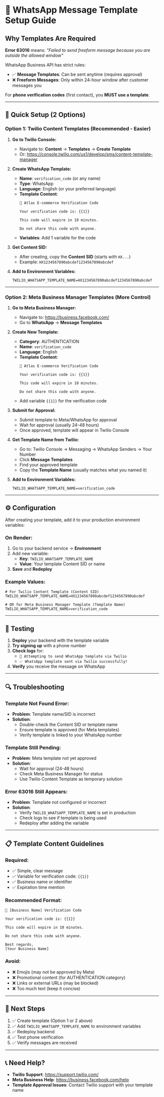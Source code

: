 # 📱 WhatsApp Message Template Setup Guide

## Why Templates Are Required

**Error 63016** means: *"Failed to send freeform message because you are outside the allowed window"*

WhatsApp Business API has strict rules:
- ✅ **Message Templates**: Can be sent anytime (requires approval)
- ❌ **Freeform Messages**: Only within 24-hour window after customer messages you

For **phone verification codes** (first contact), you **MUST use a template**.

---

## 🚀 Quick Setup (2 Options)

### Option 1: Twilio Content Templates (Recommended - Easier)

1. **Go to Twilio Console:**
   - Navigate to: **Content** → **Templates** → **Create Template**
   - Or: https://console.twilio.com/us1/develop/sms/content-template-manager

2. **Create WhatsApp Template:**
   - **Name**: `verification_code` (or any name)
   - **Type**: WhatsApp
   - **Language**: English (or your preferred language)
   - **Template Content**: 
     ```
     🔐 Atlas E-commerce Verification Code

     Your verification code is: {{1}}

     This code will expire in 10 minutes.

     Do not share this code with anyone.
     ```
   - **Variables**: Add 1 variable for the code

3. **Get Content SID:**
   - After creating, copy the **Content SID** (starts with `HX...`)
   - Example: `HX1234567890abcdef1234567890abcdef`

4. **Add to Environment Variables:**
   ```env
   TWILIO_WHATSAPP_TEMPLATE_NAME=HX1234567890abcdef1234567890abcdef
   ```

---

### Option 2: Meta Business Manager Templates (More Control)

1. **Go to Meta Business Manager:**
   - Navigate to: https://business.facebook.com/
   - Go to **WhatsApp** → **Message Templates**

2. **Create New Template:**
   - **Category**: AUTHENTICATION
   - **Name**: `verification_code`
   - **Language**: English
   - **Template Content**:
     ```
     🔐 Atlas E-commerce Verification Code

     Your verification code is: {{1}}

     This code will expire in 10 minutes.

     Do not share this code with anyone.
     ```
   - Add variable `{{1}}` for the verification code

3. **Submit for Approval:**
   - Submit template to Meta/WhatsApp for approval
   - Wait for approval (usually 24-48 hours)
   - Once approved, template will appear in Twilio Console

4. **Get Template Name from Twilio:**
   - Go to: Twilio Console → Messaging → WhatsApp Senders → Your Number
   - Click **Message Templates**
   - Find your approved template
   - Copy the **Template Name** (usually matches what you named it)

5. **Add to Environment Variables:**
   ```env
   TWILIO_WHATSAPP_TEMPLATE_NAME=verification_code
   ```

---

## ⚙️ Configuration

After creating your template, add it to your production environment variables:

### On Render:
1. Go to your backend service → **Environment**
2. Add new variable:
   - **Key**: `TWILIO_WHATSAPP_TEMPLATE_NAME`
   - **Value**: Your template Content SID or name
3. **Save** and **Redeploy**

### Example Values:
```
# For Twilio Content Template (Content SID)
TWILIO_WHATSAPP_TEMPLATE_NAME=HX1234567890abcdef1234567890abcdef

# OR for Meta Business Manager Template (Template Name)
TWILIO_WHATSAPP_TEMPLATE_NAME=verification_code
```

---

## 🧪 Testing

1. **Deploy** your backend with the template variable
2. **Try signing up** with a phone number
3. **Check logs** for:
   - `📱 Attempting to send WhatsApp template via Twilio`
   - `✅ WhatsApp template sent via Twilio successfully!`
4. **Verify** you receive the message on WhatsApp

---

## 🔍 Troubleshooting

### Template Not Found Error:
- **Problem**: Template name/SID is incorrect
- **Solution**: 
  - Double-check the Content SID or template name
  - Ensure template is approved (for Meta templates)
  - Verify template is linked to your WhatsApp number

### Template Still Pending:
- **Problem**: Meta template not yet approved
- **Solution**: 
  - Wait for approval (24-48 hours)
  - Check Meta Business Manager for status
  - Use Twilio Content Template as temporary solution

### Error 63016 Still Appears:
- **Problem**: Template not configured or incorrect
- **Solution**:
  - Verify `TWILIO_WHATSAPP_TEMPLATE_NAME` is set in production
  - Check logs to see if template is being used
  - Redeploy after adding the variable

---

## 📋 Template Content Guidelines

### Required:
- ✅ Simple, clear message
- ✅ Variable for verification code: `{{1}}`
- ✅ Business name or identifier
- ✅ Expiration time mention

### Recommended Format:
```
🔐 [Business Name] Verification Code

Your verification code is: {{1}}

This code will expire in 10 minutes.

Do not share this code with anyone.

Best regards,
[Your Business Name]
```

### Avoid:
- ❌ Emojis (may not be approved by Meta)
- ❌ Promotional content (for AUTHENTICATION category)
- ❌ Links or external URLs (may be blocked)
- ❌ Too much text (keep it concise)

---

## 🎯 Next Steps

1. ✅ Create template (Option 1 or 2 above)
2. ✅ Add `TWILIO_WHATSAPP_TEMPLATE_NAME` to environment variables
3. ✅ Redeploy backend
4. ✅ Test phone verification
5. ✅ Verify messages are received

---

## 📞 Need Help?

- **Twilio Support**: https://support.twilio.com/
- **Meta Business Help**: https://business.facebook.com/help
- **Template Approval Issues**: Contact Twilio support with your template name

